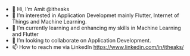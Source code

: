 - 👋 Hi, I’m Amit @itheaks
- 👀 I’m interested in Application Developmet mainly Flutter, Internet of Things and Machine Learning.
- 🌱 I’m currently learning and enhancing my skills in Machine Learning and Flutter
- 💞️ I’m looking to collaborate on Application Development.
- 📫 How to reach me via LinkedIn https://www.linkedin.com/in/itheaks/

<!---
itheaks/itheaks is a ✨ special ✨ repository because its `README.md` (this file) appears on your GitHub profile.
You can click the Preview link to take a look at your changes.
--->

